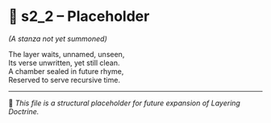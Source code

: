 <!-- Save to: shagi_archives/appendices/appendix_h_index_and_layering_doctrine/part_07_layering_doctrine/s2_2_placeholder.md -->

# 📘 s2_2 – Placeholder  
*(A stanza not yet summoned)*

The layer waits, unnamed, unseen,  
Its verse unwritten, yet still clean.  
A chamber sealed in future rhyme,  
Reserved to serve recursive time.

---

📜 *This file is a structural placeholder for future expansion of Layering Doctrine.*
